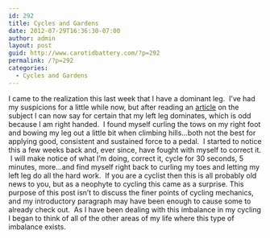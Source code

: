 ```yaml
---
id: 292
title: Cycles and Gardens
date: 2012-07-29T16:36:30-07:00
author: admin
layout: post
guid: http://www.carotidbattery.com/?p=292
permalink: /?p=292
categories:
  - Cycles and Gardens
---
```

I came to the realization this last week that I have a dominant leg.  I&#8217;ve had my suspicions for a little while now, but after reading an <a title="Balance Training" href="http://velonews.competitor.com/2008/05/coaches-panel/balance-training-is-key-for-injury-free-bicycle-racing_76813" target="_blank">article</a> on the subject I can now say for certain that my left leg dominates, which is odd because I am right handed.  I found myself curling the tows on my right foot and bowing my leg out a little bit when climbing hills&#8230;both not the best for applying good, consistent and sustained force to a pedal.  I started to notice this a few weeks back and, ever since, have fought with myself to correct it.  I will make notice of what I&#8217;m doing, correct it, cycle for 30 seconds, 5 minutes, more&#8230;and find myself right back to curling my toes and letting my left leg do all the hard work.  If you are a cyclist then this is all probably old news to you, but as a neophyte to cycling this came as a surprise. This purpose of this post isn&#8217;t to discuss the finer points of cycling mechanics, and my introductory paragraph may have been enough to cause some to already check out.  As I have been dealing with this imbalance in my cycling I began to think of all of the other areas of my life where this type of imbalance exists.